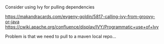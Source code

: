 Consider using Ivy for pulling dependencies

https://makandracards.com/evgeny-goldin/5817-calling-ivy-from-groovy-or-java
https://cwiki.apache.org/confluence/display/IVY/Programmatic+use+of+Ivy

Problem is that we need to pull to a maven local repo...
